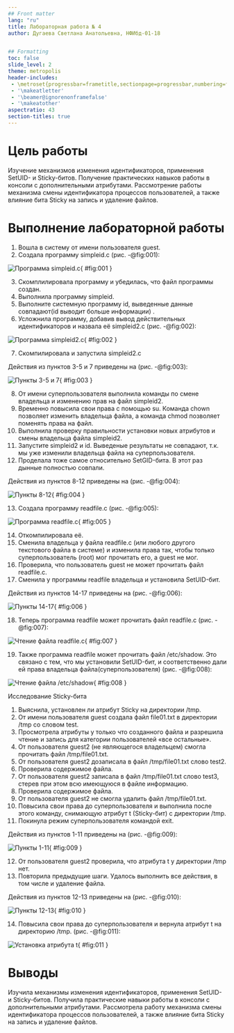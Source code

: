 ```yaml
---
## Front matter
lang: "ru"
title: Лабораторная работа № 4
author: Дугаева Светлана Анатольевна, НФИбд-01-18


## Formatting
toc: false
slide_level: 2
theme: metropolis
header-includes: 
 - \metroset{progressbar=frametitle,sectionpage=progressbar,numbering=fraction}
 - '\makeatletter'
 - '\beamer@ignorenonframefalse'
 - '\makeatother'
aspectratio: 43
section-titles: true
---
```



# Цель работы

Изучение механизмов изменения идентификаторов, применения SetUID- и Sticky-битов. Получение практических навыков работы в консоли с дополнительными атрибутами. Рассмотрение работы механизма смены идентификатора процессов пользователей, а также влияние бита Sticky на запись и удаление файлов.

# Выполнение лабораторной работы

1. Вошла в систему от имени пользователя guest.
2. Создала программу simpleid.c (рис. -@fig:001):

![Программа simpleid.c](im/9.PNG){ #fig:001 }

3. Скомплилировала программу и убедилась, что файл программы создан.
4. Выполнила программу simpleid.
5. Выполните системную программу id, выведенные данные совпадают(id выводит больше информации) .
6. Усложнила программу, добавив вывод действительных идентификаторов и назвала её simpleid2.c (рис. -@fig:002):

![Программа simpleid2.c](im/10.PNG){ #fig:002 } 
 
7. Скомпилировала и запустила simpleid2.c 

Действия из пунктов 3-5 и 7 приведены на (рис. -@fig:003):

![Пункты 3-5 и 7](im/1.PNG){ #fig:003 }

8. От имени суперпользователя выполнила команды по смене владельца и изменению прав на файл simpleid2.
9. Временно повысила свои права с помощью su. Команда chown позволяет изменить владельца файла, а команда chmod позволяет поменять права на файл.
10. Выполнила проверку правильности установки новых атрибутов и смены владельца файла simpleid2.
11. Запустите simpleid2 и id. Выведеные результаты не совпадают, т.к. мы уже изменили владельца файла на суперпользователя.
12. Проделала тоже самое относительно SetGID-бита. В этот раз дынные полностью совпали.

Действия из пунктов 8-12 приведены на (рис. -@fig:004):

![Пункты 8-12](im/2.PNG){ #fig:004 }

13.  Создала программу readfile.c (рис. -@fig:005):

![Программа readfile.c](im/11.PNG){ #fig:005 }

14. Откомпилировала её.
15. Сменила владельца у файла readfile.c (или любого другого текстового файла в системе) и изменила права так, чтобы только суперпользователь (root) мог прочитать его, a guest не мог.
16. Проверила, что пользователь guest не может прочитать файл readfile.c.
17. Сменила у программы readfile владельца и установила SetUID-бит.

Действия из пунктов 14-17 приведены на (рис. -@fig:006):

![Пункты 14-17](im/3.PNG){ #fig:006 }

18. Теперь программа readfile может прочитать файл readfile.c (рис. -@fig:007):

![Чтение файла readfile.c](im/4.PNG){ #fig:007 }

19. Также программа readfile может прочитать файл /etc/shadow. Это связано с тем, что мы установили SetUID-бит, и соответственно дали ей права владельца файла(суперпользователя) (рис. -@fig:008):

![Чтение файла /etc/shadow](im/5.PNG){ #fig:008 }

Исследование Sticky-бита

1. Выяснила, установлен ли атрибут Sticky на директории /tmp.
2. От имени пользователя guest создала файл file01.txt в директории /tmp со словом test.
3. Просмотрела атрибуты у только что созданного файла и разрешила чтение и запись для категории пользователей «все остальные».
4. От пользователя guest2 (не являющегося владельцем) смогла прочитать файл /tmp/file01.txt.
5. От пользователя guest2 дозаписала в файл /tmp/file01.txt слово test2.
6. Проверила содержимое файла.
7. От пользователя guest2 записала в файл /tmp/file01.txt слово test3, стерев при этом всю имеющуюся в файле информацию.
8. Проверила содержимое файла.
9. От пользователя guest2 не смогла удалить файл /tmp/file01.txt.
10. Повысила свои права до суперпользователя и выполнила после этого команду, снимающую атрибут t (Sticky-бит) с директории /tmp.
11. Покинула режим суперпользователя командой exit.

Действия из пунктов 1-11 приведены на (рис. -@fig:009):

![Пункты 1-11](im/6.PNG){ #fig:009 }

12. От пользователя guest2 проверила, что атрибута t у директории /tmp нет.
13. Повторила предыдущие шаги. Удалось выполнить все действия, в том числе и удаление файла.

Действия из пунктов 12-13 приведены на (рис. -@fig:010):

![Пункты 12-13](im/7.PNG){ #fig:010 }

14. Повысила свои права до суперпользователя и вернула атрибут t на директорию /tmp. (рис. -@fig:011):

![Установка атрибута t](im/8.PNG){ #fig:011 }

# Выводы

Изучила механизмы изменения идентификаторов, применения SetUID- и Sticky-битов. Получила практические навыки работы в консоли с дополнительными атрибутами. Рассмотрела работу механизма смены идентификатора процессов пользователей, а также влияние бита Sticky на запись и удаление файлов.  